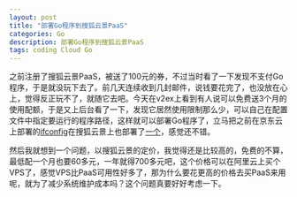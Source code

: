 ```yaml
---
layout: post
title: "部署Go程序到搜狐云景PaaS"
categories: Go
description: 部署Go程序到搜狐云景PaaS
tags: coding Cloud Go
---
```

之前注册了搜狐云景PaaS，被送了100元的券，不过当时看了一下发现不支付Go程序，于是就没玩下去了。前几天连续收到几封邮件，说钱要花完了，也没放在心上，觉得反正玩不了，就随它去吧。今天在v2ex上看到有人说可以免费送3个月的使用配额，于是又上后台看了一下，发现它居然使用限制那么少，可以自己在配置文件中指定要运行的程序路径，这样就可以部署Go程序了，立马把之前在京东云上部署的[ifconfig](http://ifconfig.jd-app.com)在搜狐云景上也部署了[一个](http://ifconfig.sohuapps.com)，感觉还不错。

然后我就想到一个问题，以搜狐云景的定价，我觉得还是比较高的，免费的不算，最低配一个月也要60多元，一年就得700多元吧，这个价格可以在阿里云上买个VPS了，感觉VPS比PaaS可用性好多了，那为什么要花更高的价格去买PaaS来用呢，就为了减少系统维护成本吗？这个问题真要好好考虑一下。
